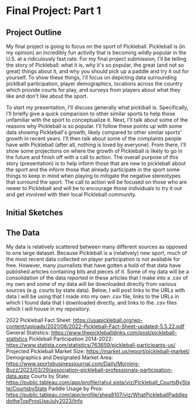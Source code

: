 # Final Project: Part 1


## Project Outline

My final project is going to focus on the sport of Pickleball. Pickleball is (in my opinion) an incredibly fun activity that is becoming wildly popular in the U.S. at a ridiculously fast rate. For my final project submission, I'll be telling the story of Pickleball: what it is, why it's so popular, the great (and not so great) things about it, and why you should pick up a paddle and try it out for yourself. To show these things, I'll focus on depicting data surrounding picklball participation, player demographics, locations across the country which provide courts for play, and surveys from players about what they like and don't like about the sport. 

To start my presentation, I'll discuss generally what picklball is. Specifically, I'll brielfy give a quick comparison to other similar sports to help those unfamiliar with the sport to conceptualize it. Next, I'll talk about some of the reasons why Pickleball is so popular. I'll follow these points up with some data showing Pickleball's growth, likely compared to other similar sports' growth in recent years. I'll then talk about some of the complaints people have with Pickleball (after all, nothing is loved by everyone). From there, I'll show some projections on where the growth of Pickleball is likely to go in the future and finish off with a call to action. The overall purpose of this story (presentation) is to help inform those that are new to pickleball about the sport and the inform those that already participate in the sport some things to keep in mind when playing to mitigate the negative stereotypes that surround the sport. The call to action will be focused on those who are newer to Pickleball and will be to encourage those individuals to try it out and get involved with their local Pickleball community.


## Initial Sketches


## The Data

My data is relatively scattered between many different sources as opposed to one large dataset. Because Pickleball is a (relatively) new sport, much of the most recent data collected on player participation is not available for free. However, many journalists that have gotten a hold of that data have published articles containing bits and pieces of it. Some of my data will be a consolidation of the data reported in these articles that I make into a .csv of my own and some of my data will be downloaded directly from various sources (e.g. courts by state data). Below, I will post links to the URLs with data I will be using that I made into my own .csv file, links to the URLs in which I found data that I downloaded directly, and links to the .csv files which I will house in my repository.

2022 Pickleball Fact Sheet: https://usapickleball.org/wp-content/uploads/2021/08/2022-Pickleball-Fact-Sheet-updated-5.5.22.pdf
General Statistics: https://www.thepickleballdinks.com/post/pickleball-statistics
Pickleball Participation 2014-2022: https://www.statista.com/statistics/763659/pickleball-participants-us/
Projected Pickleball Market Size: https://market.us/report/pickleball-market/
Demographics and Designated Market Area: https://www.sportsbusinessjournal.com/Daily/Morning-Buzz/2023/03/29/association-pickleball-professionals-participation-data.aspx
Courts by State: https://public.tableau.com/app/profile/rahul.sista/viz/Pickleball_CourtsByState/CourtsbyState
Paddle Usage by Pros: https://public.tableau.com/app/profile/shea8107/viz/WhatPickleballPaddlesdotheTopProsUseJuly2023/Info

